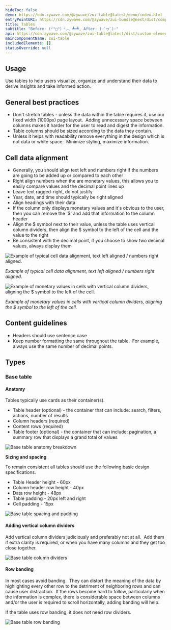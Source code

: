 ```yaml
---
hideToc: false
demo: https://cdn.zywave.com/@zywave/zui-table@latest/demo/index.html
entryPointURI: https://cdn.zywave.com/@zywave/zui-bundle@next/dist/components/table.js
title: Tables
subtitle: "Before: (╯°□°）╯︵ ┻━┻, After: (☞ﾟヮﾟ)☞"
api: https://cdn.zywave.com/@zywave/zui-table@latest/dist/custom-elements.json
mainComponentName: zui-table
includedElements: []
statusOverride: null
---
```

## Usage

Use tables to help users visualize, organize and understand their data to derive insights and take informed action.  

## General best practices

* Don't stretch tables - unless the data within the table requires it, use our fixed width (1000px) page layout.  Adding unnecessary space between columns makes it harder for the user to read and digest the information.
* Table columns should be sized according to the data they contain.
* Unless it helps with readability remove everything in the design which is not data or white space.  Minimize styling, maximize information.

## Cell data alignment

* Generally, you should align text left and numbers right if the numbers are going to be added up or compared to each other
* Right align numbers when the are monetary values, this allows you to easily compare values and the decimal point lines up
* Leave text ragged-right, do not justify
* Year, date, and time should typically be right aligned
* Align headings with their data
* If the column only displays monetary values and it's obvious to the user, then you can remove the '$' and add that information to the column header
* Align the $ symbol next to their value, unless the table uses vertical column dividers, then align the $ symbol to the left of the cell and the value to the right 
* Be consistent with the decimal point, if you choose to show two decimal values, always display them

![Example of typical cell data alignment, text left aligned / numbers right aligned.](/images/alignment-normal.png "Example of typical cell data alignment, text left aligned / numbers right aligned.")

*Example of typical cell data alignment, text left aligned / numbers right aligned.*

![Example of monetary values in cells with vertical column dividers, aligning the $ symbol to the left of the cell.](/images/alignment.png "Example of monetary values in cells with vertical column dividers, aligning the $ symbol to the left of the cell.")

*Example of monetary values in cells with vertical column dividers, aligning the $ symbol to the left of the cell.*

## Content guidelines

* Headers should use sentence case
* Keep number formatting the same throughout the table.  For example, always use the same number of decimal points. 

## Types

### Base table

#### Anatomy

Tables typically use cards as their container(s).

* Table header (optional) - the container that can include: search, filters, actions, number of results
* Column headers (required) 
* Content rows (required) 
* Table footer (optional) - the container that can include: pagination, a summary row that displays a grand total of values

![Base table anatomy breakdown](/images/base-table-anatomy.png "Base table anatomy breakdown")

**Sizing and spacing**

To remain consistent all tables should use the following basic design specifications.

* Table Header height - 60px
* Column header row height - 40px
* Data row height - 48px
* Table padding - 20px left and right
* Cell padding - 15px

![Base table spacing and padding](/images/base-table-spacing-padding.png "Base table spacing and padding")

#### Adding vertical column dividers

Add vertical column dividers judiciously and preferably not at all.  Add them if extra clarity is required, or when you have many columns and they get too close together.

![Base table column dividers](/images/column-dividers.png "Base table column dividers")

#### Row banding

In most cases avoid banding.  They can distort the meaning of the data by highlighting every other row to the detriment of neighboring rows and can cause user distraction.  If the rows become hard to follow, particularly when the information is complex, there is considerable space between columns and/or the user is required to scroll horizontally, adding banding will help. 

If the table uses row banding, it does not need row dividers.

![Base table row banding](/images/row-banding.png "Base table row banding")